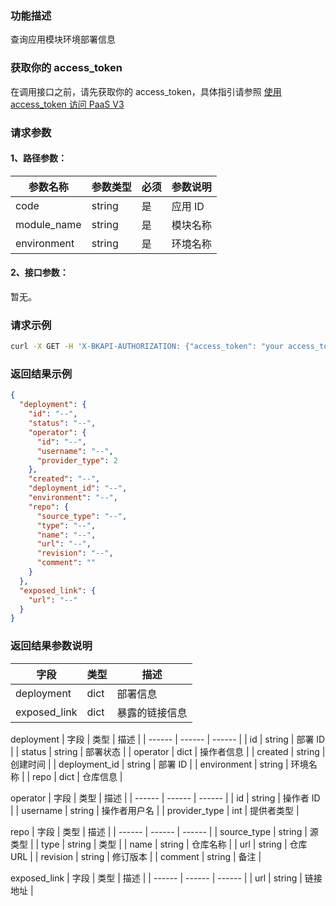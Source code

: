 ### 功能描述
查询应用模块环境部署信息

### 获取你的 access_token
在调用接口之前，请先获取你的 access_token，具体指引请参照 [使用 access_token 访问 PaaS V3](https://bk.tencent.com/docs/markdown/PaaS/DevelopTools/BaseGuide/topics/paas/access_token)

### 请求参数

#### 1、路径参数：

|   参数名称   |    参数类型  |  必须  |     参数说明     |
| ------------ | ------------ | ------ | ---------------- |
| code   | string | 是 | 应用 ID |
| module_name   | string | 是 | 模块名称 |
| environment   | string | 是 | 环境名称 |

#### 2、接口参数：
暂无。

### 请求示例
```bash
curl -X GET -H 'X-BKAPI-AUTHORIZATION: {"access_token": "your access_token"}' http://bkapi.example.com/api/bkpaas3/prod/bkapps/applications/{code}/modules/{module_name}/envs/{environment}/released_info/
```

### 返回结果示例
```json
{
  "deployment": {
    "id": "--",
    "status": "--",
    "operator": {
      "id": "--",
      "username": "--",
      "provider_type": 2
    },
    "created": "--",
    "deployment_id": "--",
    "environment": "--",
    "repo": {
      "source_type": "--",
      "type": "--",
      "name": "--",
      "url": "--",
      "revision": "--",
      "comment": ""
    }
  },
  "exposed_link": {
    "url": "--"
  }
}
```

### 返回结果参数说明

| 字段 |   类型 | 描述 |
| ------ | ------ | ------ |
| deployment | dict | 部署信息 |
| exposed_link | dict | 暴露的链接信息 |

deployment
| 字段 |   类型 | 描述 |
| ------ | ------ | ------ |
| id | string | 部署 ID |
| status | string | 部署状态 |
| operator | dict | 操作者信息 |
| created | string | 创建时间 |
| deployment_id | string | 部署 ID |
| environment | string | 环境名称 |
| repo | dict | 仓库信息 |

operator
| 字段 |   类型 | 描述 |
| ------ | ------ | ------ |
| id | string | 操作者 ID |
| username | string | 操作者用户名 |
| provider_type | int | 提供者类型 |

repo
| 字段 |   类型 | 描述 |
| ------ | ------ | ------ |
| source_type | string | 源类型 |
| type | string | 类型 |
| name | string | 仓库名称 |
| url | string | 仓库 URL |
| revision | string | 修订版本 |
| comment | string | 备注 |

exposed_link
| 字段 |   类型 | 描述 |
| ------ | ------ | ------ |
| url | string | 链接地址 |